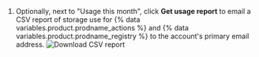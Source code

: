 1. Optionally, next to "Usage this month", click **Get usage report** to email a CSV report of storage use for {% data variables.product.prodname_actions %} and {% data variables.product.prodname_registry %} to the account's primary email address.
   ![Download CSV report](/assets/images/help/billing/actions-packages-report-download.png)
